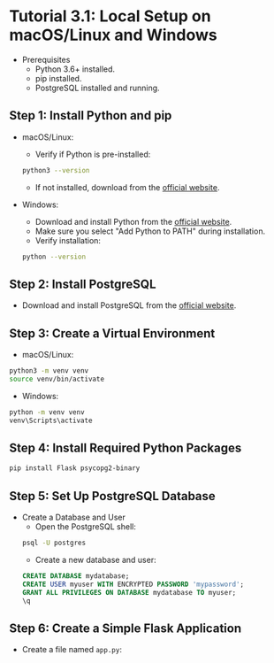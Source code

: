 # Tutorial 3.1: Local Setup on macOS/Linux and Windows
- Prerequisites
  - Python 3.6+ installed.
  - pip  installed.
  - PostgreSQL installed and running.

## Step 1: Install Python and pip
- macOS/Linux:
  - Verify if Python is pre-installed:
  ```bash
  python3 --version
  ```

  - If not installed, download from the [official website](https://www.python.org/downloads/).
- Windows:
  - Download and install Python from the [official website](https://www.python.org/downloads/windows/). 
  - Make sure you select "Add Python to PATH" during installation.
  - Verify installation:
  ```bash
  python --version
  ```

## Step 2: Install PostgreSQL
- Download and install PostgreSQL from the [official website](https://www.postgresql.org/download/).

## Step 3: Create a Virtual Environment
- macOS/Linux:
```bash
python3 -m venv venv
source venv/bin/activate
```

- Windows:
```bash
python -m venv venv
venv\Scripts\activate
```

## Step 4: Install Required Python Packages
```bash
pip install Flask psycopg2-binary
```

## Step 5: Set Up PostgreSQL Database
- Create a Database and User
  - Open the PostgreSQL shell:
  ```bash
  psql -U postgres
  ```
  - Create a new database and user:
  ```sql
  CREATE DATABASE mydatabase;
  CREATE USER myuser WITH ENCRYPTED PASSWORD 'mypassword';
  GRANT ALL PRIVILEGES ON DATABASE mydatabase TO myuser;
  \q
  ```

## Step 6: Create a Simple Flask Application
- Create a file named `app.py`:

